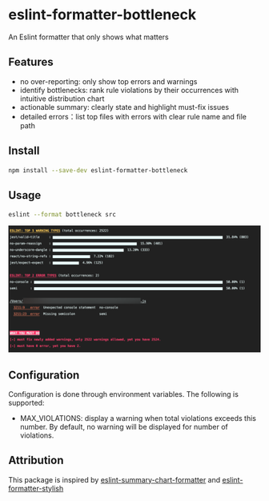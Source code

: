 # eslint-formatter-bottleneck

An Eslint formatter that only shows what matters

## Features
- no over-reporting: only show top errors and warnings
- identify bottlenecks: rank rule violations by their occurrences with intuitive distribution chart
- actionable summary: clearly state and highlight must-fix issues
- detailed errors：list top files with errors with clear rule name and file path 

## Install

```sh
npm install --save-dev eslint-formatter-bottleneck
```

## Usage

```sh
eslint --format bottleneck src
```

<img width="750" alt="formatter demo" src="https://github.com/paladinze/eslint-formatter-bottleneck/blob/main/screenshots/demo.png?raw=true">

## Configuration

Configuration is done through environment variables. The following is supported:

- MAX_VIOLATIONS: display a warning when total violations exceeds this number. By default, no warning will be displayed for number of violations.

## Attribution

This package is inspired by [eslint-summary-chart-formatter](https://www.npmjs.com/package/eslint-summary-chart-formatter) and [eslint-formatter-stylish
](https://www.npmjs.com/package/eslint-formatter-stylish)